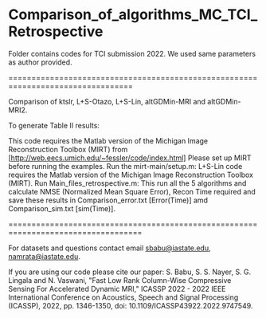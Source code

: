# Comparison_of_algorithms_MC_TCI_Retrospective
Folder contains codes for TCI submission 2022. We used same parameters as author provided.

=================================================================================

Comparison of ktslr, L+S-Otazo, L+S-Lin, altGDMin-MRI and altGDMin-MRI2.

To generate Table II results:

This code requires the Matlab version of the Michigan Image Reconstruction Toolbox (MIRT) from [http://web.eecs.umich.edu/~fessler/code/index.html] Please set up MIRT before running the examples. Run the mirt-main/setup.m: L+S-Lin code requires the Matlab version of the Michigan Image Reconstruction Toolbox (MIRT).
Run Main_files_retrospective.m: This run all the 5 algorithms and calculate NMSE (Normalized Mean Square Error), Recon Time required and save these results in Comparison_error.txt [Error(Time)] amd Comparison_sim.txt [sim(Time)].

===================================================================================

For datasets and questions contact email sbabu@iastate.edu, namrata@iastate.edu.

If you are using our code please cite our paper: S. Babu, S. S. Nayer, S. G. Lingala and N. Vaswani, "Fast Low Rank Column-Wise Compressive Sensing For Accelerated Dynamic MRI," ICASSP 2022 - 2022 IEEE International Conference on Acoustics, Speech and Signal Processing (ICASSP), 2022, pp. 1346-1350, doi: 10.1109/ICASSP43922.2022.9747549.
